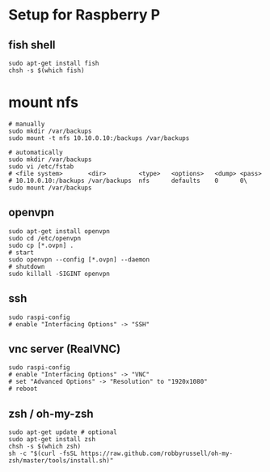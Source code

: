 # Setup for Raspberry P

## fish shell
```shell
sudo apt-get install fish
chsh -s $(which fish)

```

# mount nfs
```shell
# manually
sudo mkdir /var/backups
sudo mount -t nfs 10.10.0.10:/backups /var/backups

# automatically
sudo mkdir /var/backups
sudo vi /etc/fstab
# <file system>       <dir>         <type>   <options>   <dump> <pass>
# 10.10.0.10:/backups /var/backups  nfs      defaults    0      0\
sudo mount /var/backups
```

## openvpn
```shell
sudo apt-get install openvpn
sudo cd /etc/openvpn
sudo cp [*.ovpn] .
# start
sudo openvpn --config [*.ovpn] --daemon
# shutdown
sudo killall -SIGINT openvpn
```

## ssh
```shell
sudo raspi-config
# enable "Interfacing Options" -> "SSH" 
```

## vnc server (RealVNC)
```shell
sudo raspi-config
# enable "Interfacing Options" -> "VNC" 
# set "Advanced Options" -> "Resolution" to "1920x1080"
# reboot
```

## zsh / oh-my-zsh
```shell
sudo apt-get update # optional
sudo apt-get install zsh
chsh -s $(which zsh)
sh -c "$(curl -fsSL https://raw.github.com/robbyrussell/oh-my-zsh/master/tools/install.sh)"
```
